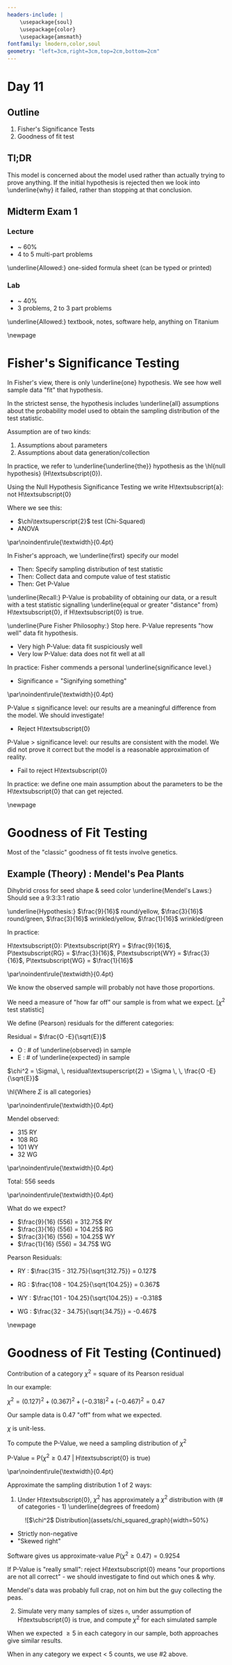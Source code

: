 ```yaml
---
headers-include: |
	\usepackage{soul}
	\usepackage{color}
	\usepackage{amsmath}
fontfamily: lmodern,color,soul
geometry: "left=3cm,right=3cm,top=2cm,bottom=2cm"
---
```


# Day 11

## Outline

1. Fisher's Significance Tests
2. Goodness of fit test

## Tl;DR

This model is concerned about the model used rather than actually trying to prove anything. If the initial hypothesis is rejected then we look into \underline{why} it failed, rather than stopping at that conclusion.

## Midterm Exam 1

### Lecture

- ~ 60% 
- 4 to 5 multi-part problems

\underline{Allowed:} one-sided formula sheet (can be typed or printed)

### Lab

- ~ 40%
- 3 problems, 2 to 3 part problems

\underline{Allowed:} textbook, notes, software help, anything on Titanium

\newpage

# Fisher's Significance Testing

In Fisher's view, there is only \underline{one} hypothesis. We see how well sample data "fit" that hypothesis.

In the strictest sense, the hypothesis includes \underline{all} assumptions about the probability model used to obtain the sampling distribution of the test statistic.

Assumption are of two kinds:

1. Assumptions about parameters
2. Assumptions about data generation/collection

In practice, we refer to \underline{\underline{the}} hypothesis as the \hl{null hypothesis} (H\textsubscript{0}).

Using the Null Hypothesis Significance Testing we write H\textsubscript{a}: not H\textsubscript{0}

Where we see this:

- $\chi\textsuperscript{2}$ test (Chi-Squared)
- ANOVA

\par\noindent\rule{\textwidth}{0.4pt}

In Fisher's approach, we \underline{first} specify our model

- Then: Specify sampling distribution of test statistic
- Then: Collect data and compute value of test statistic
- Then: Get P-Value

\underline{Recall:} P-Value is probability of obtaining our data, or a result with a test statistic signalling \underline{equal or greater "distance" from} H\textsubscript{0}, if H\textsubscript{0} is true.

\underline{Pure Fisher Philosophy:} Stop here. P-Value represents "how well" data fit hypothesis.

- Very high P-Value: data fit suspiciously well
- Very low P-Value: data does not fit well at all

In practice: Fisher commends a personal \underline{significance level.}

- Significance = "Signifying something"

\par\noindent\rule{\textwidth}{0.4pt}

P-Value $\le$ significance level: our results are a meaningful difference from the model. We should investigate!

- Reject H\textsubscript{0}

P-Value > significance level: our results are consistent with the model. We did not prove it correct but the model is a reasonable approximation of reality.

- Fail to reject H\textsubscript{0}

In practice: we define one main assumption about the parameters to be the H\textsubscript{0} that can get rejected.

\newpage

# Goodness of Fit Testing

Most of the "classic" goodness of fit tests involve genetics.

## Example (Theory) : Mendel's Pea Plants

Dihybrid cross for seed shape & seed color
\underline{Mendel's Laws:} Should see a 9:3:3:1 ratio

\underline{Hypothesis:} $\frac{9}{16}$ round/yellow, $\frac{3}{16}$ round/green, $\frac{3}{16}$ wrinkled/yellow, $\frac{1}{16}$ wrinkled/green

In practice: 

H\textsubscript{0}: P\textsubscript{RY} = $\frac{9}{16}$, P\textsubscript{RG} = $\frac{3}{16}$, P\textsubscript{WY} = $\frac{3}{16}$, P\textsubscript{WG} = $\frac{1}{16}$

\par\noindent\rule{\textwidth}{0.4pt}

We know the observed sample will probably not have those proportions.

We need a measure of "how far off" our sample is from what we expect. [$\chi^2$ test statistic]

We define (Pearson) residuals for the different categories:

Residual = $\frac{O -E}{\sqrt{E}}$

- O : # of \underline{observed} in sample
- E : # of \underline{expected} in sample

$\chi^2 = \Sigma\, \,  residual\textsuperscript{2} = \Sigma \, \, \frac{O -E}{\sqrt{E}}$

\hl{Where $\Sigma$ is all categories}

\par\noindent\rule{\textwidth}{0.4pt}

Mendel observed:

- 315 RY
- 108 RG
- 101 WY
- 32 WG

\par\noindent\rule{\textwidth}{0.4pt}

Total: 556 seeds

\par\noindent\rule{\textwidth}{0.4pt}

What do we expect?

- $\frac{9}{16} (556) = 312.75$ RY
- $\frac{3}{16} (556) = 104.25$ RG
- $\frac{3}{16} (556) = 104.25$ WY
- $\frac{1}{16} (556) = 34.75$ WG

Pearson Residuals:

- RY : $\frac{315 - 312.75}{\sqrt{312.75}} = 0.127$

- RG : $\frac{108 - 104.25}{\sqrt{104.25}} = 0.367$

- WY : $\frac{101 - 104.25}{\sqrt{104.25}} = -0.318$

- WG : $\frac{32 - 34.75}{\sqrt{34.75}} = -0.467$

\newpage

# Goodness of Fit Testing (Continued)

Contribution of a category $\chi^2$ = square of its Pearson residual

In our example:

$\chi^2 = (0.127)^2 + (0.367)^2 + (-0.318)^2 + (-0.467)^2 = 0.47$

Our sample data is 0.47 "off" from what we expected.

$\chi$ is unit-less.

To compute the P-Value, we need a sampling distribution of $\chi^2$

P-Value = P($\chi^2 \ge 0.47$ | H\textsubscript{0} is true)

\par\noindent\rule{\textwidth}{0.4pt}

Approximate the sampling distribution 1 of 2 ways:

1. Under H\textsubscript{0}, $\chi^2$ has approximately a $\chi^2$ distribution with (# of categories - 1) \underline{degrees of freedom}

<div style="text-align:center">![$\chi^2$ Distribution](assets/chi_squared_graph){width=50%}</div>

- Strictly non-negative
- "Skewed right"

Software gives us approximate-value $P(\chi^2 \ge 0.47) = 0.9254$

If P-Value is "really small": reject H\textsubscript{0} means "our proportions are not all correct" - we should investigate to find out which ones & why.

Mendel's data was probably full crap, not on him but the guy collecting the peas.

2. Simulate very many samples of sizes `n`, under assumption of H\textsubscript{0} is true, and compute $\chi^2$ for each simulated sample

When we expected $\ge 5$ in each category in our sample, both approaches give similar results.

When in any category we expect < 5 counts, we use #2 above.
